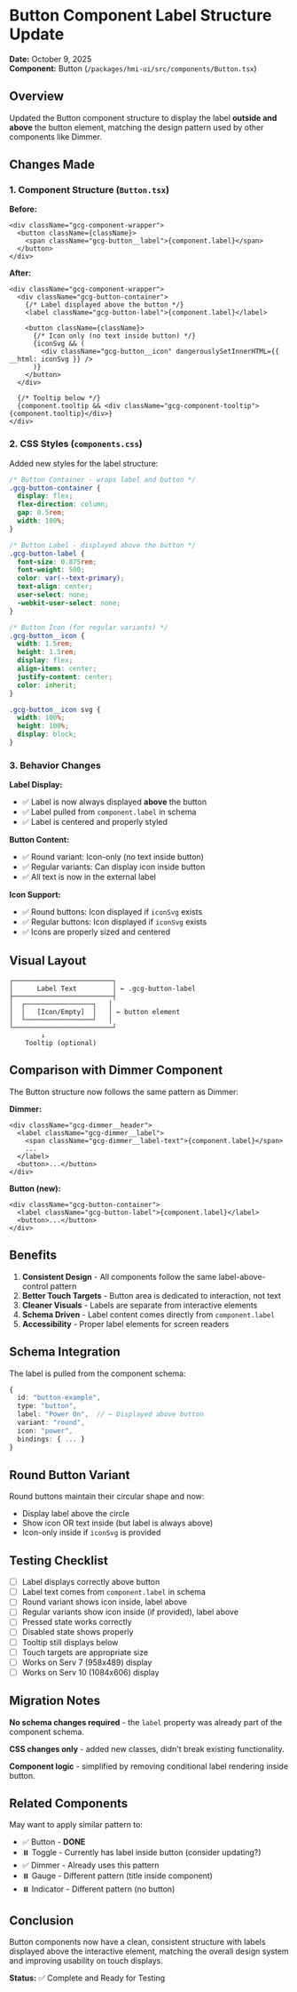 # Button Component Label Structure Update

**Date:** October 9, 2025  
**Component:** Button (`/packages/hmi-ui/src/components/Button.tsx`)

## Overview

Updated the Button component structure to display the label **outside and above** the button element, matching the design pattern used by other components like Dimmer.

## Changes Made

### 1. Component Structure (`Button.tsx`)

**Before:**

```tsx
<div className="gcg-component-wrapper">
  <button className={className}>
    <span className="gcg-button__label">{component.label}</span>
  </button>
</div>
```

**After:**

```tsx
<div className="gcg-component-wrapper">
  <div className="gcg-button-container">
    {/* Label displayed above the button */}
    <label className="gcg-button-label">{component.label}</label>

    <button className={className}>
      {/* Icon only (no text inside button) */}
      {iconSvg && (
        <div className="gcg-button__icon" dangerouslySetInnerHTML={{ __html: iconSvg }} />
      )}
    </button>
  </div>

  {/* Tooltip below */}
  {component.tooltip && <div className="gcg-component-tooltip">{component.tooltip}</div>}
</div>
```

### 2. CSS Styles (`components.css`)

Added new styles for the label structure:

```css
/* Button Container - wraps label and button */
.gcg-button-container {
  display: flex;
  flex-direction: column;
  gap: 0.5rem;
  width: 100%;
}

/* Button Label - displayed above the button */
.gcg-button-label {
  font-size: 0.875rem;
  font-weight: 500;
  color: var(--text-primary);
  text-align: center;
  user-select: none;
  -webkit-user-select: none;
}

/* Button Icon (for regular variants) */
.gcg-button__icon {
  width: 1.5rem;
  height: 1.5rem;
  display: flex;
  align-items: center;
  justify-content: center;
  color: inherit;
}

.gcg-button__icon svg {
  width: 100%;
  height: 100%;
  display: block;
}
```

### 3. Behavior Changes

**Label Display:**

- ✅ Label is now always displayed **above** the button
- ✅ Label pulled from `component.label` in schema
- ✅ Label is centered and properly styled

**Button Content:**

- ✅ Round variant: Icon-only (no text inside button)
- ✅ Regular variants: Can display icon inside button
- ✅ All text is now in the external label

**Icon Support:**

- ✅ Round buttons: Icon displayed if `iconSvg` exists
- ✅ Regular buttons: Icon displayed if `iconSvg` exists
- ✅ Icons are properly sized and centered

## Visual Layout

```
┌─────────────────────────┐
│      Label Text         │ ← .gcg-button-label
├─────────────────────────┤
│  ┌─────────────────┐   │
│  │   [Icon/Empty]  │   │ ← button element
│  └─────────────────┘   │
└─────────────────────────┘
        ↓
    Tooltip (optional)
```

## Comparison with Dimmer Component

The Button structure now follows the same pattern as Dimmer:

**Dimmer:**

```tsx
<div className="gcg-dimmer__header">
  <label className="gcg-dimmer__label">
    <span className="gcg-dimmer__label-text">{component.label}</span>
    ...
  </label>
  <button>...</button>
</div>
```

**Button (new):**

```tsx
<div className="gcg-button-container">
  <label className="gcg-button-label">{component.label}</label>
  <button>...</button>
</div>
```

## Benefits

1. **Consistent Design** - All components follow the same label-above-control pattern
2. **Better Touch Targets** - Button area is dedicated to interaction, not text
3. **Cleaner Visuals** - Labels are separate from interactive elements
4. **Schema Driven** - Label content comes directly from `component.label`
5. **Accessibility** - Proper label elements for screen readers

## Schema Integration

The label is pulled from the component schema:

```typescript
{
  id: "button-example",
  type: "button",
  label: "Power On",  // ← Displayed above button
  variant: "round",
  icon: "power",
  bindings: { ... }
}
```

## Round Button Variant

Round buttons maintain their circular shape and now:

- Display label above the circle
- Show icon OR text inside (but label is always above)
- Icon-only inside if `iconSvg` is provided

## Testing Checklist

- [ ] Label displays correctly above button
- [ ] Label text comes from `component.label` in schema
- [ ] Round variant shows icon inside, label above
- [ ] Regular variants show icon inside (if provided), label above
- [ ] Pressed state works correctly
- [ ] Disabled state shows properly
- [ ] Tooltip still displays below
- [ ] Touch targets are appropriate size
- [ ] Works on Serv 7 (958x489) display
- [ ] Works on Serv 10 (1084x606) display

## Migration Notes

**No schema changes required** - the `label` property was already part of the component schema.

**CSS changes only** - added new classes, didn't break existing functionality.

**Component logic** - simplified by removing conditional label rendering inside button.

## Related Components

May want to apply similar pattern to:

- ✅ Button - **DONE**
- ⏸️ Toggle - Currently has label inside button (consider updating?)
- ✅ Dimmer - Already uses this pattern
- ⏸️ Gauge - Different pattern (title inside component)
- ⏸️ Indicator - Different pattern (no button)

## Conclusion

Button components now have a clean, consistent structure with labels displayed above the interactive element, matching the overall design system and improving usability on touch displays.

**Status:** ✅ Complete and Ready for Testing

